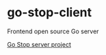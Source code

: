# go-stop-client
Frontend open source Go server

[Go Stop server project](https://github.com/camirmas/go-stop-server)
